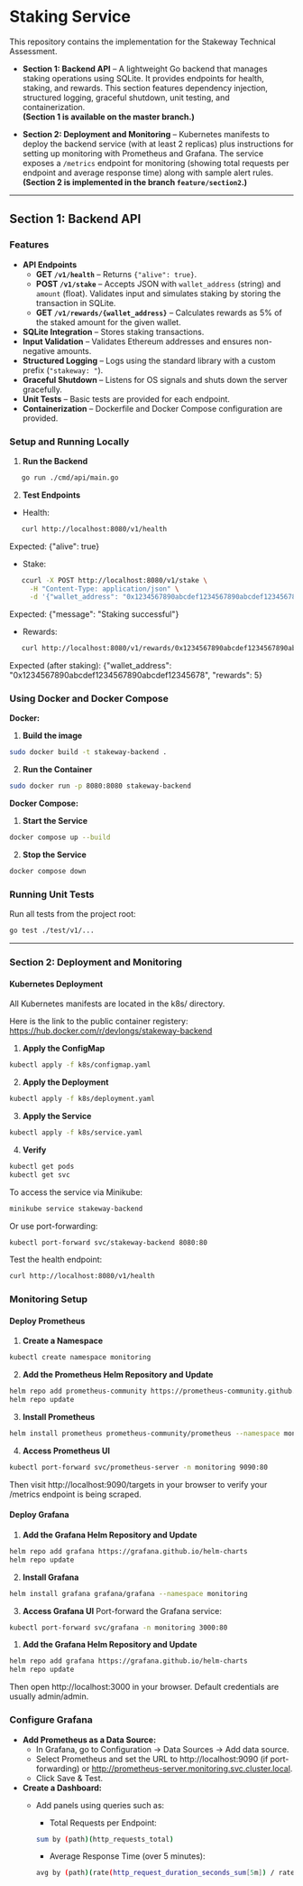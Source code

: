 # Staking Service

This repository contains the implementation for the Stakeway Technical Assessment.

- **Section 1: Backend API** – A lightweight Go backend that manages staking operations using SQLite. It provides endpoints for health, staking, and rewards. This section features dependency injection, structured logging, graceful shutdown, unit testing, and containerization.  
  **(Section 1 is available on the master branch.)**
  
- **Section 2: Deployment and Monitoring** – Kubernetes manifests to deploy the backend service (with at least 2 replicas) plus instructions for setting up monitoring with Prometheus and Grafana. The service exposes a `/metrics` endpoint for monitoring (showing total requests per endpoint and average response time) along with sample alert rules.  
  **(Section 2 is implemented in the branch `feature/section2`.)**

---

## Section 1: Backend API

### Features

- **API Endpoints**
  - **GET `/v1/health`** – Returns `{"alive": true}`.
  - **POST `/v1/stake`** – Accepts JSON with `wallet_address` (string) and `amount` (float). Validates input and simulates staking by storing the transaction in SQLite.
  - **GET `/v1/rewards/{wallet_address}`** – Calculates rewards as 5% of the staked amount for the given wallet.
- **SQLite Integration** – Stores staking transactions.
- **Input Validation** – Validates Ethereum addresses and ensures non-negative amounts.
- **Structured Logging** – Logs using the standard library with a custom prefix (`"stakeway: "`).
- **Graceful Shutdown** – Listens for OS signals and shuts down the server gracefully.
- **Unit Tests** – Basic tests are provided for each endpoint.
- **Containerization** – Dockerfile and Docker Compose configuration are provided.


### Setup and Running Locally

1. **Run the Backend**
```bash
   go run ./cmd/api/main.go
```

2. **Test Endpoints**
- Health:
```bash
   curl http://localhost:8080/v1/health
```
Expected: {"alive": true}

- Stake:
```bash
   ccurl -X POST http://localhost:8080/v1/stake \
     -H "Content-Type: application/json" \
     -d '{"wallet_address": "0x1234567890abcdef1234567890abcdef12345678", "amount": 100}'
```
Expected: {"message": "Staking successful"}

- Rewards:
```bash
   curl http://localhost:8080/v1/rewards/0x1234567890abcdef1234567890abcdef12345678
```
Expected (after staking): {"wallet_address": "0x1234567890abcdef1234567890abcdef12345678", "rewards": 5}


### Using Docker and Docker Compose
**Docker:**
1. **Build the image**
```bash
sudo docker build -t stakeway-backend .
```

2. **Run the Container**
```bash
sudo docker run -p 8080:8080 stakeway-backend
```

**Docker Compose:**
1. **Start the Service**
```bash
docker compose up --build
```

2. **Stop the Service**
```bash
docker compose down
```

### Running Unit Tests
Run all tests from the project root:
```bash
go test ./test/v1/...
```



---

### Section 2: Deployment and Monitoring
#### Kubernetes Deployment
All Kubernetes manifests are located in the k8s/ directory.

Here is the link to the public container registery: https://hub.docker.com/r/devlongs/stakeway-backend

1. **Apply the ConfigMap**
```bash
kubectl apply -f k8s/configmap.yaml
```

2. **Apply the Deployment**
```bash
kubectl apply -f k8s/deployment.yaml
```

3. **Apply the Service**
```bash
kubectl apply -f k8s/service.yaml
```

4. **Verify**
```bash
kubectl get pods
kubectl get svc
```

To access the service via Minikube:
```bash
minikube service stakeway-backend
```

Or use port-forwarding:
```bash
kubectl port-forward svc/stakeway-backend 8080:80
```

Test the health endpoint:
```bash
curl http://localhost:8080/v1/health
```

### Monitoring Setup
#### Deploy Prometheus

1. **Create a Namespace**
```bash
kubectl create namespace monitoring
```

2. **Add the Prometheus Helm Repository and Update**
```bash
helm repo add prometheus-community https://prometheus-community.github.io/helm-charts
helm repo update
```

3. **Install Prometheus**
```bash
helm install prometheus prometheus-community/prometheus --namespace monitoring
```

4. **Access Prometheus UI**
```bash
kubectl port-forward svc/prometheus-server -n monitoring 9090:80
```
Then visit http://localhost:9090/targets in your browser to verify your /metrics endpoint is being scraped.

#### Deploy Grafana

1. **Add the Grafana Helm Repository and Update**
```bash
helm repo add grafana https://grafana.github.io/helm-charts
helm repo update
```

2. **Install Grafana**
```bash
helm install grafana grafana/grafana --namespace monitoring
```

3. **Access Grafana UI**
Port-forward the Grafana service:
```bash
kubectl port-forward svc/grafana -n monitoring 3000:80
```

1. **Add the Grafana Helm Repository and Update**
```bash
helm repo add grafana https://grafana.github.io/helm-charts
helm repo update
```
Then open http://localhost:3000 in your browser.
Default credentials are usually admin/admin.


### Configure Grafana
- **Add Prometheus as a Data Source:**
  - In Grafana, go to Configuration → Data Sources → Add data source.
  - Select Prometheus and set the URL to http://localhost:9090 (if port-forwarding) or http://prometheus-server.monitoring.svc.cluster.local.
  - Click Save & Test.
- **Create a Dashboard:**
  - Add panels using queries such as:
    - Total Requests per Endpoint:
    ```bash
    sum by (path)(http_requests_total)
    ```

     - Average Response Time (over 5 minutes):
    ```bash
    avg by (path)(rate(http_request_duration_seconds_sum[5m]) / rate(http_request_duration_seconds_count[5m]))
    ```